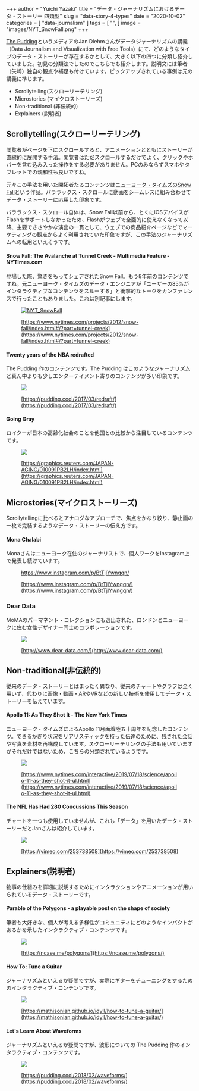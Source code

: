 +++
author = "Yuichi Yazaki"
title = "データ・ジャーナリズムにおけるデータ・ストーリー 四類型"
slug = "data-story-4-types"
date = "2020-10-02"
categories = [
    "data-journalism"
]
tags = [
    "",
]
image = "images/NYT_SnowFall.png"
+++

[The Pudding](https://pudding.cool/ "https://pudding.cool/")というメディアのJan Diehmさんがデータジャーナリズムの講義（Data Journalism and Visualization with Free Tools）にて、どのようなタイプのデータ・ストーリーが存在するかとして、大きく以下の四つに分類し紹介していました。初見の分類法でしたのでこちらでも紹介します。説明文には筆者（矢崎）独自の観点や補足も付けています。ピックアップされている事例は元の講義に準じます。

- Scrollytelling(スクローリーテリング)
- Microstories (マイクロストーリーズ)
- Non-traditional (非伝統的)
- Explainers (説明者)

## Scrollytelling(スクローリーテリング)

閲覧者がページを下にスクロールすると、アニメーションとともにストーリーが直線的に展開する手法。閲覧者はただスクロールするだけでよく、クリックやホバーを含む込み入った操作をする必要がありません。PCのみならずスマホやタブレットでの親和性も良いですね。

元々この手法を用いた開拓者たるコンテンツは[ニューヨーク・タイムズのSnow Fall](https://www.nytimes.com/projects/2012/snow-fall/index.html#/?part=tunnel-creek "https://www.nytimes.com/projects/2012/snow-fall/index.html#/?part=tunnel-creek")という作品。パララックス・スクロールに動画をシームレスに組み合わせてデータ・ストーリーに応用した印象です。

パララックス・スクロール自体は、Snow Fall以前から、とくにiOSデバイスがFlashをサポートしなかったため、Flashがウェブで全面的に使えなくなって以降、主要でささやかな演出の一貫として、ウェブでの商品紹介ページなどでマーケティングの観点からよく利用されていた印象ですが、この手法のジャーナリズムへの転用といえそうです。

#### Snow Fall: The Avalanche at Tunnel Creek - Multimedia Feature - NYTimes.com

登場した際、驚きをもってシェアされたSnow Fall。もう8年前のコンテンツですね。元ニューヨーク・タイムズのデータ・エンジニアが「ユーザーの85%がインタラクティブなコンテンツをスルーする」と衝撃的なトークをカンファレンスで行ったこともありました。これは別記事にします。

<figure>

[![NYT_SnowFall](images/NYT_SnowFall.png)](https://www.nytimes.com/projects/2012/snow-fall/index.html#/?part=tunnel-creek)

<figcaption>

[https://www.nytimes.com/projects/2012/snow-fall/index.html#/?part=tunnel-creek](https://www.nytimes.com/projects/2012/snow-fall/index.html#/?part=tunnel-creek)

</figcaption>

</figure>

#### Twenty years of the NBA redrafted

The Pudding 作のコンテンツです。The Pudding はこのようなジャーナリズムど真ん中よりも少しエンターテイメント寄りのコンテンツが多い印象です。

<figure>

[![](images/redrafted.png)](https://pudding.cool/2017/03/redraft/)

<figcaption>

[https://pudding.cool/2017/03/redraft/](https://pudding.cool/2017/03/redraft/)

</figcaption>

</figure>

#### Going Gray

ロイターが日本の高齢化社会のことを他国との比較から注目しているコンテンツです。

<figure>

[![](images/Going-gray.png)](https://graphics.reuters.com/JAPAN-AGING/010091PB2LH/index.html)

<figcaption>

[https://graphics.reuters.com/JAPAN-AGING/010091PB2LH/index.html](https://graphics.reuters.com/JAPAN-AGING/010091PB2LH/index.html)

</figcaption>

</figure>

## Microstories(マイクロストーリーズ)

Scrollytellingに比べるとアナログなアプローチで、焦点をかなり絞り、静止画の一枚で完結するようなデータ・ストーリーの伝え方です。

#### Mona Chalabi

Monaさんはニューヨーク在住のジャーナリストで、個人ワークをInstagram上で発表し続けています。

<figure>

https://www.instagram.com/p/BtTjIYwngqn/

<figcaption>

[https://www.instagram.com/p/BtTjIYwngqn/](https://www.instagram.com/p/BtTjIYwngqn/)

</figcaption>



</figure>

### Dear Data

MoMAのパーマネント・コレクションにも選出された、ロンドンとニューヨークに住む女性デザイナー同士のコラボレーションです。

<figure>

[![](images/image-asset.jpeg)](http://www.dear-data.com/)

<figcaption>

[http://www.dear-data.com/](http://www.dear-data.com/)

</figcaption>

</figure>

## Non-traditional(非伝統的)

従来のデータ・ストーリーとはまったく異なり、従来のチャートやグラフは全く用いず、代わりに画像・動画・ARやVRなどの新しい技術を使用してデータ・ストーリーを伝えています。

#### Apollo 11: As They Shot It - The New York Times

ニューヨーク・タイムズによるApollo 11月面着陸五十周年を記念したコンテンツ。できるかぎり状況をリアリスティックを持った伝達のために、残された会話や写真を素材を再構成しています。スクローリーテリングの手法も用いていますがそれだけではないため、こちらの分類されているようです。

<figure>

[![](images/NYT_-Apollo.png)](https://www.nytimes.com/interactive/2019/07/18/science/apollo-11-as-they-shot-it-ul.html)

<figcaption>

[https://www.nytimes.com/interactive/2019/07/18/science/apollo-11-as-they-shot-it-ul.html](https://www.nytimes.com/interactive/2019/07/18/science/apollo-11-as-they-shot-it-ul.html)

</figcaption>

</figure>

#### The NFL Has Had 280 Concussions This Season

チャートを一つも使用していませんが、これも「データ」を用いたデータ・ストーリーだとJanさんは紹介しています。

<figure>

[![](images/Concussions.png)](https://vimeo.com/253738508)

<figcaption>

[https://vimeo.com/253738508](https://vimeo.com/253738508)

</figcaption>

</figure>

## Explainers(説明者)

物事の仕組みを詳細に説明するためにインタラクションやアニメーションが用いられているデータ・ストーリーです。

#### Parable of the Polygons - a playable post on the shape of society

筆者も大好きな、個人が考える多様性がコミュニティにどのようなインパクトがあるかを示したインタラクティブ・コンテンツです。

<figure>

[![](images/Parable-of-the-Polygons.png)](https://ncase.me/polygons/)

<figcaption>

[https://ncase.me/polygons/](https://ncase.me/polygons/)

</figcaption>

</figure>

#### How To: Tune a Guitar

ジャーナリズムといえるか疑問ですが、実際にギターをチューニングをするためのインタラクティブ・コンテンツです。

<figure>

[![](images/Tune-a-Guitar.png)](https://mathisonian.github.io/idyll/how-to-tune-a-guitar/)

<figcaption>

[https://mathisonian.github.io/idyll/how-to-tune-a-guitar/](https://mathisonian.github.io/idyll/how-to-tune-a-guitar/)

</figcaption>

</figure>

#### Let's Learn About Waveforms

ジャーナリズムといえるか疑問ですが、波形についての The Pudding 作のインタラクティブ・コンテンツです。

<figure>

[![](images/Waveforms.png)](https://pudding.cool/2018/02/waveforms/)

<figcaption>

[https://pudding.cool/2018/02/waveforms/](https://pudding.cool/2018/02/waveforms/)

</figcaption>

</figure>
